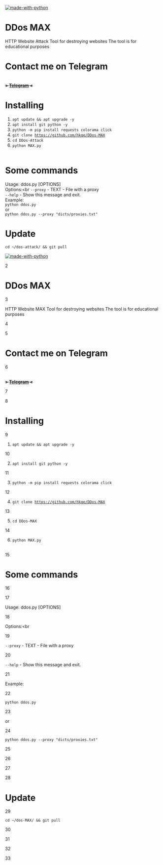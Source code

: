 [![made-with-python](https://img.shields.io/badge/Made%20with-Python-1f425f.svg)](https://www.python.org/) 
# DDos MAX
HTTP Website Attack Tool for destroying websites The tool is for educational purposes

# Contact me on Telegram
<br><b>~~> <a href="https://t.me/E999G">Telegram</a> <~~</b><br>

# Installing
1. <code>apt update && apt upgrade -y</code>
2. <code>apt install git python -y</code> 
3. <code>python -m pip install requests colorama click</code>
4. <code>git clone https://github.com/hkqe/DDos-MAX</code>
5. <code>cd DDos-Attack</code>
6. <code>python MAX.py</code><br><br>
# Some commands

Usage: ddos.py [OPTIONS]<br>
Options:<br
<code>--proxy</code> - TEXT - File with a proxy<br>
<code>--help</code> - Show this message and exit.<br>
Example:<br>
<code>python ddos.py</code><br>
or<br>
<code>python ddos.py --proxy "dicts/proxies.txt"</code><br>



# Update
<code>cd ~/dos-attack/ && git pull</code>



[![made-with-python](https://img.shields.io/badge/Made%20with-Python-1f425f.svg)](https://www.python.org/) 

2

# DDos MAX

3

HTTP Website MAX Tool for destroying websites The tool is for educational purposes

4



5

# Contact me on Telegram

6

<br><b>~~> <a href="https://t.me/E999G">Telegram</a> <~~</b><br>

7



8

# Installing

9

1. <code>apt update && apt upgrade -y</code>

10

2. <code>apt install git python -y</code> 

11

3. <code>python -m pip install requests colorama click</code>

12

4. <code>git clone https://github.com/hkqe/DDos-MAX</code>

13

5. <code>cd DDos-MAX</code>

14

6. <code>python MAX.py</code><br><br>

15

# Some commands

16



17

Usage: ddos.py [OPTIONS]<br>

18

Options:<br

19

<code>--proxy</code> - TEXT - File with a proxy<br>

20

<code>--help</code> - Show this message and exit.<br>

21

Example:<br>

22

<code>python ddos.py</code><br>

23

or<br>

24

<code>python ddos.py --proxy "dicts/proxies.txt"</code><br>

25



26



27



28

# Update

29

<code>cd ~/dos-MAX/ && git pull</code>

30



31



32



33

